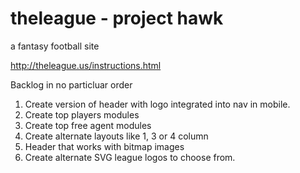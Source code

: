 # theleague - project hawk
a fantasy football site

http://theleague.us/instructions.html

Backlog in no particluar order
1. Create version of header with logo integrated into nav in mobile.
2. Create top players modules
3. Create top free agent modules
4. Create alternate layouts like 1, 3 or 4 column
5. Header that works with bitmap images
6. Create alternate SVG league logos to choose from.
